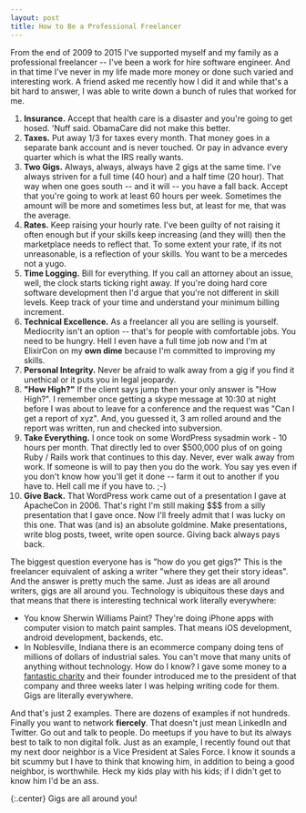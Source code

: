 ```yaml
---
layout: post
title: How to Be a Professional Freelancer
---
```

From the end of 2009 to 2015 I've supported myself and my family as a professional freelancer -- I've been a work for hire software engineer.  And in that time I've never in my life made more money or done such varied and interesting work.  A friend asked me recently how I did it and while that's a bit hard to answer, I was able to write down a bunch of rules that worked for me.

1.  **Insurance.**  Accept that health care is a disaster and you're going to get hosed.  'Nuff said.  ObamaCare did not make this better.
2.  **Taxes.**  Put away 1/3 for taxes every month.  That money goes in a separate bank account and is never touched.  Or pay in advance every quarter which is what the IRS really wants.
3.  **Two Gigs.**  Always, always, always have 2 gigs at the same time.  I've always striven for a full time (40 hour) and a half time (20 hour).  That way when one goes south -- and it will -- you have a fall back.  Accept that you're going to work at least 60 hours per week.  Sometimes the amount will be more and sometimes less but, at least for me, that was the average.
4.  **Rates.**  Keep raising your hourly rate.  I've been guilty of not raising it often enough but if your skills keep increasing (and they will) then the marketplace needs to reflect that.  To some extent your rate, if its not unreasonable, is a reflection of your skills.  You want to be a mercedes not a yugo.
5.  **Time Logging.**  Bill for everything.  If you call an attorney about an issue, well, the clock starts ticking right away.  If you're doing hard core software development then I'd argue that you're not different in skill levels.  Keep track of your time and understand your minimum billing increment.
6.  **Technical Excellence.**  As a freelancer all you are selling is yourself.  Mediocrity isn't an option -- that's for people with comfortable jobs.  You need to be hungry.  Hell I even have a full time job now and I'm at ElixirCon on my **own dime** because I'm committed to improving my skills.
7.  **Personal Integrity.**  Never be afraid to walk away from a gig if you find it unethical or it puts you in legal jeopardy.  
8.  **"How High?"**  If the client says jump then your only answer is "How High?".  I remember once getting a skype message at 10:30 at night before I was about to leave for a conference and the request was "Can I get a report of xyz".  And, you guessed it, 3 am rolled around and the report was written, run and checked into subversion.
9.  **Take Everything.**  I once took on some WordPress sysadmin work - 10 hours per month.  That directly led to over $500,000 plus of on going Ruby / Rails work that continues to this day.  Never, ever walk away from work.  If someone is will to pay then you do the work.  You say yes even if you don't know how you'll get it done -- farm it out to another if you have to.  Hell call me if you have to. ;-)
10. **Give Back.**  That WordPress work came out of a presentation I gave at ApacheCon in 2006.  That's right I'm still making $$$ from a silly presentation that I gave once.  Now I'll freely admit that I was lucky on this one.  That was (and is) an absolute goldmine.  Make presentations, write blog posts, tweet, write open source.  Giving back always pays back.

The biggest question everyone has is "how do you get gigs?"  This is the freelancer equivalent of asking a writer "where they get their story ideas".  And the answer is pretty much the same.  Just as ideas are all around writers, gigs are all around you.  Technology is ubiquitous these days and that means that there is interesting technical work literally everywhere:

* You know Sherwin Williams Paint?  They're doing iPhone apps with computer vision to match paint samples.  That means iOS development, android development, backends, etc.  
* In Noblesville, Indiana there is an ecommerce company doing tens of millions of dollars of industrial sales.  You can't move that many units of anything without technology.  How do I know?  I gave some money to a [fantastic charity](http://www.outreachindiana.org) and their founder introduced me to the president of that company and three weeks later I was helping writing code for them.  Gigs are literally everywhere.

And that's just 2 examples.  There are dozens of examples if not hundreds.  Finally you want to network **fiercely**.  That doesn't just mean LinkedIn and Twitter.  Go out and talk to people.  Do meetups if you have to but its always best to talk to non digital folk.  Just as an example, I recently found out that my next door neighbor is a Vice President at Sales Force.  I know it sounds a bit scummy but I have to think that knowing him, in addition to being a good neighbor, is worthwhile.  Heck my kids play with his kids; if I didn't get to know him I'd be an ass.  

{:.center}
Gigs are all around you!

